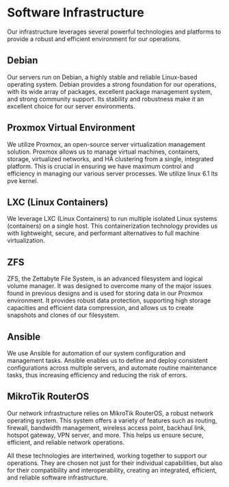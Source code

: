 # Software Infrastructure
Our infrastructure leverages several powerful
technologies and platforms to provide a robust and efficient environment for
our operations.

## Debian
Our servers run on Debian, a highly stable and reliable Linux-based operating
system. Debian provides a strong foundation for our operations, with its wide
array of packages, excellent package management system, and strong community
support. Its stability and robustness make it an excellent choice for our
server environments.

## Proxmox Virtual Environment
We utilize Proxmox, an open-source server virtualization management solution.
Proxmox allows us to manage virtual machines, containers, storage, virtualized
networks, and HA clustering from a single, integrated platform. This is crucial
in ensuring we have maximum control and efficiency in managing our various
server processes. We utilize linux 6.1 lts pve kernel.

## LXC (Linux Containers)
We leverage LXC (Linux Containers) to run multiple isolated Linux systems
(containers) on a single host. This containerization technology provides us
with lightweight, secure, and performant alternatives to full machine
virtualization.

## ZFS
ZFS, the Zettabyte File System, is an advanced filesystem and logical volume
manager. It was designed to overcome many of the major issues found in previous
designs and is used for storing data in our Proxmox environment. It provides
robust data protection, supporting high storage capacities and efficient data
compression, and allows us to create snapshots and clones of our filesystem.

## Ansible
We use Ansible for automation of our system configuration and management tasks.
Ansible enables us to define and deploy consistent configurations across
multiple servers, and automate routine maintenance tasks, thus increasing
efficiency and reducing the risk of errors.

## MikroTik RouterOS 
Our network infrastructure relies on MikroTik RouterOS, a robust network
operating system. This system offers a variety of features such as routing,
firewall, bandwidth management, wireless access point, backhaul link, hotspot
gateway, VPN server, and more. This helps us ensure secure, efficient, and
reliable network operations.

All these technologies are intertwined, working together to support our
operations. They are chosen not just for their individual capabilities, but
also for their compatibility and interoperability, creating an integrated,
efficient, and reliable software infrastructure.
